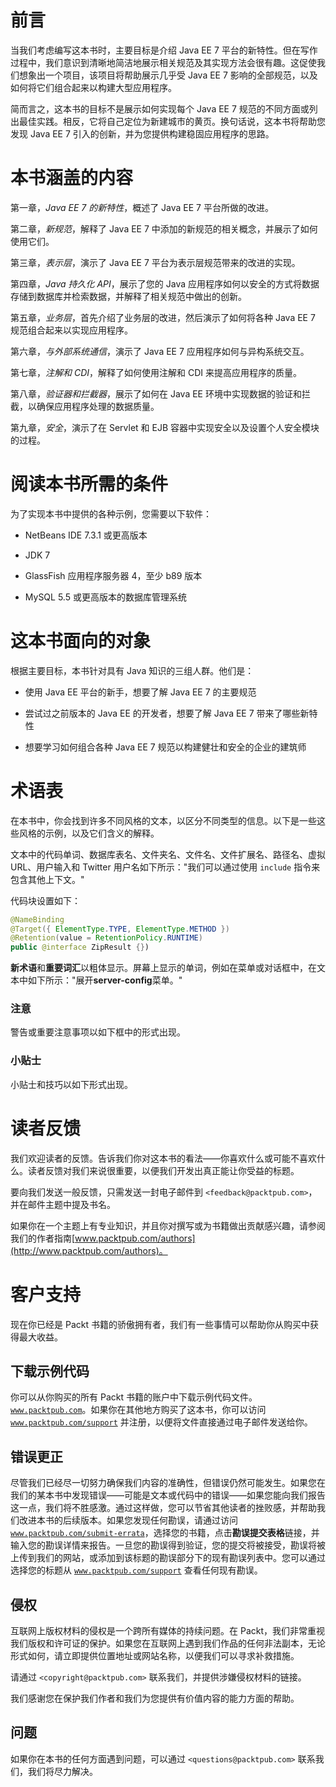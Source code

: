 # 前言

当我们考虑编写这本书时，主要目标是介绍 Java EE 7 平台的新特性。但在写作过程中，我们意识到清晰地简洁地展示相关规范及其实现方法会很有趣。这促使我们想象出一个项目，该项目将帮助展示几乎受 Java EE 7 影响的全部规范，以及如何将它们组合起来以构建大型应用程序。

简而言之，这本书的目标不是展示如何实现每个 Java EE 7 规范的不同方面或列出最佳实践。相反，它将自己定位为新建城市的黄页。换句话说，这本书将帮助您发现 Java EE 7 引入的创新，并为您提供构建稳固应用程序的思路。

# 本书涵盖的内容

第一章，*Java EE 7 的新特性*，概述了 Java EE 7 平台所做的改进。

第二章，*新规范*，解释了 Java EE 7 中添加的新规范的相关概念，并展示了如何使用它们。

第三章，*表示层*，演示了 Java EE 7 平台为表示层规范带来的改进的实现。

第四章，*Java 持久化 API*，展示了您的 Java 应用程序如何以安全的方式将数据存储到数据库并检索数据，并解释了相关规范中做出的创新。

第五章，*业务层*，首先介绍了业务层的改进，然后演示了如何将各种 Java EE 7 规范组合起来以实现应用程序。

第六章，*与外部系统通信*，演示了 Java EE 7 应用程序如何与异构系统交互。

第七章，*注解和 CDI*，解释了如何使用注解和 CDI 来提高应用程序的质量。

第八章，*验证器和拦截器*，展示了如何在 Java EE 环境中实现数据的验证和拦截，以确保应用程序处理的数据质量。

第九章，*安全*，演示了在 Servlet 和 EJB 容器中实现安全以及设置个人安全模块的过程。

# 阅读本书所需的条件

为了实现本书中提供的各种示例，您需要以下软件：

+   NetBeans IDE 7.3.1 或更高版本

+   JDK 7

+   GlassFish 应用程序服务器 4，至少 b89 版本

+   MySQL 5.5 或更高版本的数据库管理系统

# 这本书面向的对象

根据主要目标，本书针对具有 Java 知识的三组人群。他们是：

+   使用 Java EE 平台的新手，想要了解 Java EE 7 的主要规范

+   尝试过之前版本的 Java EE 的开发者，想要了解 Java EE 7 带来了哪些新特性

+   想要学习如何组合各种 Java EE 7 规范以构建健壮和安全的企业的建筑师

# 术语表

在本书中，你会找到许多不同风格的文本，以区分不同类型的信息。以下是一些这些风格的示例，以及它们含义的解释。

文本中的代码单词、数据库表名、文件夹名、文件名、文件扩展名、路径名、虚拟 URL、用户输入和 Twitter 用户名如下所示："我们可以通过使用 `include` 指令来包含其他上下文。"

代码块设置如下：

```java
@NameBinding
@Target({ ElementType.TYPE, ElementType.METHOD })
@Retention(value = RetentionPolicy.RUNTIME)
public @interface ZipResult {})
```

**新术语**和**重要词汇**以粗体显示。屏幕上显示的单词，例如在菜单或对话框中，在文本中如下所示："展开**server-config**菜单。"

### 注意

警告或重要注意事项以如下框中的形式出现。

### 小贴士

小贴士和技巧以如下形式出现。

# 读者反馈

我们欢迎读者的反馈。告诉我们你对这本书的看法——你喜欢什么或可能不喜欢什么。读者反馈对我们来说很重要，以便我们开发出真正能让你受益的标题。

要向我们发送一般反馈，只需发送一封电子邮件到 `<feedback@packtpub.com>`，并在邮件主题中提及书名。

如果你在一个主题上有专业知识，并且你对撰写或为书籍做出贡献感兴趣，请参阅我们的作者指南[www.packtpub.com/authors](http://www.packtpub.com/authors)。

# 客户支持

现在你已经是 Packt 书籍的骄傲拥有者，我们有一些事情可以帮助你从购买中获得最大收益。

## 下载示例代码

你可以从你购买的所有 Packt 书籍的账户中下载示例代码文件。[`www.packtpub.com`](http://www.packtpub.com)。如果你在其他地方购买了这本书，你可以访问 [`www.packtpub.com/support`](http://www.packtpub.com/support) 并注册，以便将文件直接通过电子邮件发送给你。

## 错误更正

尽管我们已经尽一切努力确保我们内容的准确性，但错误仍然可能发生。如果您在我们的某本书中发现错误——可能是文本或代码中的错误——如果您能向我们报告这一点，我们将不胜感激。通过这样做，您可以节省其他读者的挫败感，并帮助我们改进本书的后续版本。如果您发现任何勘误，请通过访问 [`www.packtpub.com/submit-errata`](http://www.packtpub.com/submit-errata)，选择您的书籍，点击**勘误****提交****表格**链接，并输入您的勘误详情来报告。一旦您的勘误得到验证，您的提交将被接受，勘误将被上传到我们的网站，或添加到该标题的勘误部分下的现有勘误列表中。您可以通过选择您的标题从 [`www.packtpub.com/support`](http://www.packtpub.com/support) 查看任何现有勘误。

## 侵权

互联网上版权材料的侵权是一个跨所有媒体的持续问题。在 Packt，我们非常重视我们版权和许可证的保护。如果您在互联网上遇到我们作品的任何非法副本，无论形式如何，请立即提供位置地址或网站名称，以便我们可以寻求补救措施。

请通过 `<copyright@packtpub.com>` 联系我们，并提供涉嫌侵权材料的链接。

我们感谢您在保护我们作者和我们为您提供有价值内容的能力方面的帮助。

## 问题

如果你在本书的任何方面遇到问题，可以通过 `<questions@packtpub.com>` 联系我们，我们将尽力解决。
